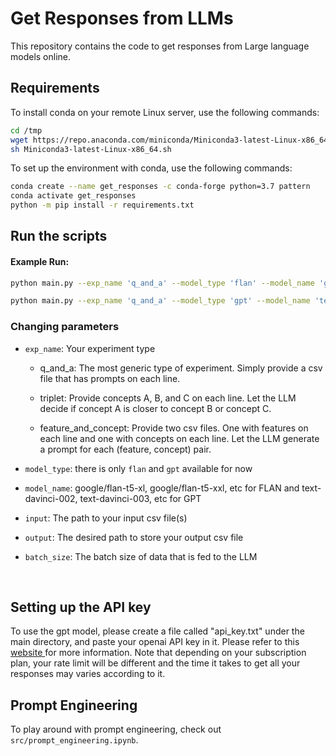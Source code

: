 #  Get Responses from LLMs

This repository contains the code to get responses from Large language models online.

## Requirements

To install conda on your remote Linux server, use the following commands:

```sh
cd /tmp
wget https://repo.anaconda.com/miniconda/Miniconda3-latest-Linux-x86_64.sh
sh Miniconda3-latest-Linux-x86_64.sh
```

To set up the environment with conda, use the following commands:

```sh
conda create --name get_responses -c conda-forge python=3.7 pattern
conda activate get_responses
python -m pip install -r requirements.txt
```

## Run the scripts

#### Example Run:

```sh
python main.py --exp_name 'q_and_a' --model_type 'flan' --model_name 'google/flan-t5-xl' --input './examples/q_and_a/prompt.csv' --output './examples/q_and_a/response.csv' --batch_size 256
```

```sh
python main.py --exp_name 'q_and_a' --model_type 'gpt' --model_name 'text-davinci-003' --input './examples/q_and_a/prompt.csv' --output './examples/q_and_a/response.csv' --batch_size 256
```

### Changing parameters

- `exp_name`: Your experiment type

    - q_and_a: The most generic type of experiment. Simply provide a csv file that has prompts on each line.  

    - triplet: Provide concepts A, B, and C on each line. Let the LLM decide if concept A is closer to concept B or concept C.

    - feature_and_concept: Provide two csv files. One with features on each line and one with concepts on each line. Let the LLM generate a prompt for each (feature, concept) pair.

- `model_type`: there is only `flan` and `gpt` available for now

- `model_name`: google/flan-t5-xl, google/flan-t5-xxl, etc for FLAN and text-davinci-002, text-davinci-003, etc for GPT

- `input`: The path to your input csv file(s)

- `output`: The desired path to store your output csv file

- `batch_size`: The batch size of data that is fed to the LLM

<br>

## Setting up the API key 

To use the gpt model, please create a file called "api_key.txt" under the main directory, and paste your openai API key in it. Please refer to this <a href = "https://www.educative.io/courses/open-ai-api-natural-language-processing-python/7DxorX8xA0O"> website </a> for more information. Note that depending on your subscription plan, your rate limit will be different and the time it takes to get all your responses may varies according to it.

## Prompt Engineering

To play around with prompt engineering, check out `src/prompt_engineering.ipynb`.